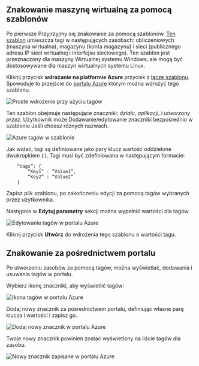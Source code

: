 


## <a name="tagging-a-virtual-machine-through-templates"></a>Znakowanie maszynę wirtualną za pomocą szablonów
Po pierwsze Przyjrzyjmy się znakowanie za pomocą szablonów. [Ten szablon](https://github.com/Azure/azure-quickstart-templates/tree/master/101-vm-tags) umieszcza tagi w następujących zasobach: obliczeniowych (maszyna wirtualna), magazynu (konta magazynu) i sieci (publicznego adresu IP sieci wirtualnej i interfejsu sieciowego). Ten szablon jest przeznaczony dla maszyny Wirtualnej systemu Windows, ale mogą być dostosowywane dla maszyn wirtualnych systemu Linux.

Kliknij przycisk **wdrażanie na platformie Azure** przycisk z [łącze szablonu](https://github.com/Azure/azure-quickstart-templates/tree/master/101-vm-tags). Spowoduje to przejście do [portalu Azure](https://portal.azure.com/) którym można wdrożyć tego szablonu.

![Proste wdrożenie przy użyciu tagów](./media/virtual-machines-common-tag/deploy-to-azure-tags.png)

Ten szablon obejmuje następujące znaczniki: *działu*, *aplikacji*, i *utworzony przez*. Użytkownik może Dodawanie/edytowanie znaczniki bezpośrednio w szablonie Jeśli chcesz różnych nazwach.

![Azure tagów w szablonie](./media/virtual-machines-common-tag/azure-tags-in-a-template.png)

Jak widać, tagi są definiowane jako pary klucz wartość oddzielone dwukropkiem (:). Tagi musi być zdefiniowana w następującym formacie:

        “tags”: {
            “Key1” : ”Value1”,
            “Key2” : “Value2”
        }

Zapisz plik szablonu, po zakończeniu edycji za pomocą tagów wybranych przez użytkownika.

Następnie w **Edytuj parametry** sekcji można wypełnić wartości dla tagów.

![Edytowanie tagów w portalu Azure](./media/virtual-machines-common-tag/edit-tags-in-azure-portal.png)

Kliknij przycisk **Utwórz** do wdrożenia tego szablonu o wartości tagu.

## <a name="tagging-through-the-portal"></a>Znakowanie za pośrednictwem portalu
Po utworzeniu zasobów za pomocą tagów, można wyświetlać, dodawania i usuwania tagów w portalu.

Wybierz ikonę znaczniki, aby wyświetlić tagów:

![Ikona tagów w portalu Azure](./media/virtual-machines-common-tag/azure-portal-tags-icon.png)

Dodaj nowy znacznik za pośrednictwem portalu, definiując własne parę klucza i wartości i zapisz go.

![Dodaj nowy znacznik w portalu Azure](./media/virtual-machines-common-tag/azure-portal-add-new-tag.png)

Twoje nowy znacznik powinien zostać wyświetlony na liście tagów dla zasobu.

![Nowy znacznik zapisane w portalu Azure](./media/virtual-machines-common-tag/azure-portal-saved-new-tag.png)

